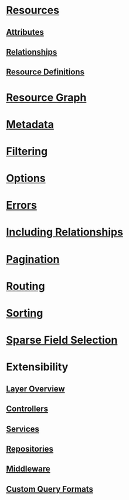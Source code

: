 # [Resources](resources/index.md)
## [Attributes](resources/attributes.md)
## [Relationships](resources/relationships.md)
## [Resource Definitions](resources/resource-definitions.md)

# [Resource Graph](resource-graph.md)
# [Metadata](meta.md)
# [Filtering](filtering.md)
# [Options](options.md)
# [Errors](errors.md)
# [Including Relationships](including-relationships.md)
# [Pagination](pagination.md)
# [Routing](routing.md)
# [Sorting](sorting.md)
# [Sparse Field Selection](sparse-field-selection.md)

# Extensibility
## [Layer Overview](extensibility/layer-overview.md)
## [Controllers](extensibility/controllers.md)
## [Services](extensibility/services.md)
## [Repositories](extensibility/repositories.md)
## [Middleware](extensibility/middleware.md)
## [Custom Query Formats](extensibility/custom-query-formats.md)